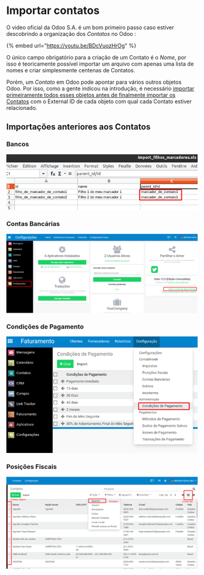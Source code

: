 # Importar contatos

O video oficial da Odoo S.A. é um bom primeiro passo caso estiver descobrindo a organização dos _Contatos_ no Odoo :

{% embed url="https://youtu.be/BDcVuozHrOg" %}

O único campo obrigatório para a criação de um Contato é o _Nome_, por isso é teoricamente possível importar um arquivo com apenas uma lista de nomes e criar simplesmente centenas de Contatos.

Porém, um _Contato_ em Odoo pode apontar para vários outros objetos Odoo. Por isso, como a gente indicou na introdução, é necessário [importar primeiramente todos esses objetos antes de finalmente importar os Contatos](./#como-importar-relacoes-entre-objetos) com o External ID de cada objeto com qual cada Contato estiver relacionado.

## Importações anteriores aos Contatos

### Bancos

![](.gitbook/assets/image%20%281%29.png)

### Contas Bancárias

![](.gitbook/assets/image%20%284%29.png)

### Condições de Pagamento

![](.gitbook/assets/image%20%2815%29.png)

### Posições Fiscais

![](.gitbook/assets/image%20%282%29.png)



